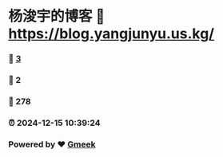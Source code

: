 # 杨浚宇的博客 :link: https://blog.yangjunyu.us.kg/ 
### :page_facing_up: [3](https://blog.yangjunyu.us.kg//tag.html) 
### :speech_balloon: 2 
### :hibiscus: 278 
### :alarm_clock: 2024-12-15 10:39:24 
### Powered by :heart: [Gmeek](https://github.com/Meekdai/Gmeek)
